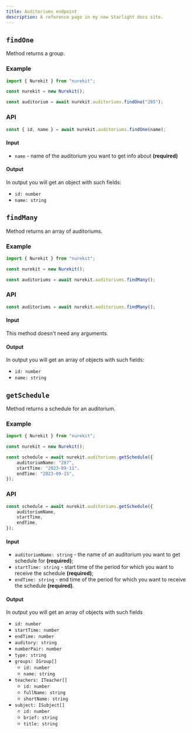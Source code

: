 ```yaml
---
title: Auditoriums endpoint
description: A reference page in my new Starlight docs site.
---
```


## `findOne`

Method returns a group.

### Example

```typescript
import { Nurekit } from "nurekit";

const nurekit = new Nurekit();

const auditorium = await nurekit.auditoriums.findOne("285");
```

### API

```typescript
const { id, name } = await nurekit.auditoriums.findOne(name);
```

#### Input

- `name` - name of the auditorium you want to get info about **(required)**

#### Output

In output you will get an object with such fields:

- `id: number`
- `name: string`

## `findMany`

Method returns an array of auditoriums.

### Example

```typescript
import { Nurekit } from "nurekit";

const nurekit = new Nurekit();

const auditoriums = await nurekit.auditoriums.findMany();
```

### API

```typescript
const auditoriums = await nurekit.auditoriums.findMany();
```

#### Input

This method doesn't need any arguments.

#### Output

In output you will get an array of objects with such fields:

- `id: number`
- `name: string`

## `getSchedule`

Method returns a schedule for an auditorium.

### Example

```typescript
import { Nurekit } from "nurekit";

const nurekit = new Nurekit();

const schedule = await nurekit.auditoriums.getSchedule({
	auditoriumName: "287",
	startTime: "2023-09-11",
	endTime: "2023-09-15",
});
```

### API

```typescript
const schedule = await nurekit.auditoriums.getSchedule({
	auditoriumName,
	startTime,
	endTime,
});
```

#### Input

- `auditoriumName: string` - the name of an auditorium you want to get schedule for **(required)**;
- `startTime: string` - start time of the period for which you want to receive the schedule **(required)**;
- `endTime: string` - end time of the period for which you want to receive the schedule **(required)**.

#### Output

In output you will get an array of objects with such fields

- `id: number`
- `startTime: number`
- `endTime: number`
- `auditory: string`
- `numberPair: number`
- `type: string`
- `groups: IGroup[]`
  - `id: number`
  - `name: string`
- `teachers: ITeacher[]`
  - `id: number`
  - `fullName: string`
  - `shortName: string`
- `subject: ISubject[]`
  - `id: number`
  - `brief: string`
  - `title: string`
